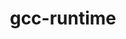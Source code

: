 ---
title: "gcc-runtime"
layout: cache
categories: [package, develop-2024-04-28]
meta: {"versions": ["10.3.0", "11.2.0", "11.4.0", "12.3.0", "7.5.0"], "compilers": ["gcc@=10.3.0", "gcc@=11.2.0", "gcc@=11.4.0", "gcc@=12.3.0", "gcc@=7.5.0"], "oss": ["amzn2", "rhel8", "sle_hpc15", "ubuntu18.04", "ubuntu22.04"], "platforms": ["linux"], "targets": ["neoverse_n1", "neoverse_v1", "x86_64_v3", "x86_64_v4", "zen4"], "stacks": ["aws-pcluster-neoverse_v1", "e4s-cray-rhel", "e4s-cray-sles", "ml-linux-x86_64-cuda", "radiuss", "root"], "num_specs": 6, "num_specs_by_stack": {"e4s-cray-sles": 1, "root": 6, "ml-linux-x86_64-cuda": 1, "radiuss": 1, "aws-pcluster-neoverse_v1": 2, "e4s-cray-rhel": 1}}
spec_details: [{"hash": "vzabltrhgmxjmoifrbd2spmwxm2clgwr", "compiler": "gcc@=10.3.0", "versions": ["10.3.0"], "os": "sle_hpc15", "platform": "linux", "target": "x86_64_v4", "variants": ["build_system=generic"], "stacks": ["e4s-cray-sles", "root"], "size": "-", "tarball": "https://binaries.spack.io/releases/develop-2024-04-28/build_cache/linux-sle_hpc15-x86_64_v4/gcc-10.3.0/gcc-runtime-10.3.0/linux-sle_hpc15-x86_64_v4-gcc-10.3.0-gcc-runtime-10.3.0-vzabltrhgmxjmoifrbd2spmwxm2clgwr.spack"}, {"hash": "64pstpcbjpztapalcvcbfvx3aj5tdn2n", "compiler": "gcc@=11.4.0", "versions": ["11.4.0"], "os": "ubuntu22.04", "platform": "linux", "target": "x86_64_v3", "variants": ["build_system=generic"], "stacks": ["root", "ml-linux-x86_64-cuda"], "size": "-", "tarball": "https://binaries.spack.io/releases/develop-2024-04-28/build_cache/linux-ubuntu22.04-x86_64_v3/gcc-11.4.0/gcc-runtime-11.4.0/linux-ubuntu22.04-x86_64_v3-gcc-11.4.0-gcc-runtime-11.4.0-64pstpcbjpztapalcvcbfvx3aj5tdn2n.spack"}, {"hash": "zrzuimfg7qjw6dpzdgqidofztupnvkme", "compiler": "gcc@=7.5.0", "versions": ["7.5.0"], "os": "ubuntu18.04", "platform": "linux", "target": "x86_64_v3", "variants": ["build_system=generic"], "stacks": ["root", "radiuss"], "size": "-", "tarball": "https://binaries.spack.io/releases/develop-2024-04-28/build_cache/linux-ubuntu18.04-x86_64_v3/gcc-7.5.0/gcc-runtime-7.5.0/linux-ubuntu18.04-x86_64_v3-gcc-7.5.0-gcc-runtime-7.5.0-zrzuimfg7qjw6dpzdgqidofztupnvkme.spack"}, {"hash": "af4dvd66jpfeca5jxwzglr6jtbwocfuq", "compiler": "gcc@=12.3.0", "versions": ["12.3.0"], "os": "amzn2", "platform": "linux", "target": "neoverse_v1", "variants": ["build_system=generic"], "stacks": ["aws-pcluster-neoverse_v1", "root"], "size": "-", "tarball": "https://binaries.spack.io/releases/develop-2024-04-28/build_cache/linux-amzn2-neoverse_v1/gcc-12.3.0/gcc-runtime-12.3.0/linux-amzn2-neoverse_v1-gcc-12.3.0-gcc-runtime-12.3.0-af4dvd66jpfeca5jxwzglr6jtbwocfuq.spack"}, {"hash": "cvwv4dzio4w7agaxh66kwmyckgg2glt6", "compiler": "gcc@=12.3.0", "versions": ["12.3.0"], "os": "amzn2", "platform": "linux", "target": "neoverse_n1", "variants": ["build_system=generic"], "stacks": ["aws-pcluster-neoverse_v1", "root"], "size": "-", "tarball": "https://binaries.spack.io/releases/develop-2024-04-28/build_cache/linux-amzn2-neoverse_n1/gcc-12.3.0/gcc-runtime-12.3.0/linux-amzn2-neoverse_n1-gcc-12.3.0-gcc-runtime-12.3.0-cvwv4dzio4w7agaxh66kwmyckgg2glt6.spack"}, {"hash": "a5ositnyfivl75cg3ymoywktaa74cc4m", "compiler": "gcc@=11.2.0", "versions": ["11.2.0"], "os": "rhel8", "platform": "linux", "target": "zen4", "variants": ["build_system=generic"], "stacks": ["root", "e4s-cray-rhel"], "size": "-", "tarball": "https://binaries.spack.io/releases/develop-2024-04-28/build_cache/linux-rhel8-zen4/gcc-11.2.0/gcc-runtime-11.2.0/linux-rhel8-zen4-gcc-11.2.0-gcc-runtime-11.2.0-a5ositnyfivl75cg3ymoywktaa74cc4m.spack"}]
---